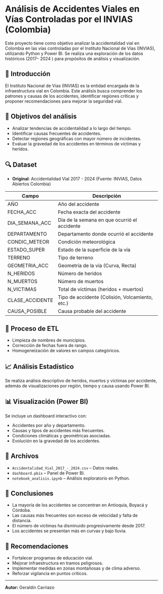 # Análisis de Accidentes Viales en Vías Controladas por el INVIAS (Colombia)

Este proyecto tiene como objetivo analizar la accidentalidad vial en Colombia en las vías controladas por el Instituto Nacional de Vías (INVIAS), utilizando Python y Power BI. Se realiza una exploración de los datos históricos (2017– 2024 ) para propósitos de análisis y visualización.

## 📌 Introducción

El Instituto Nacional de Vías (INVIAS) es la entidad encargada de la infraestructura vial en Colombia. Este análisis busca comprender los patrones y causas de los accidentes, identificar regiones críticas y proponer recomendaciones para mejorar la seguridad vial.

## 🎯 Objetivos del análisis

- Analizar tendencias de accidentalidad a lo largo del tiempo.
- Identificar causas frecuentes de accidentes.
- Detectar regiones geográficas con mayor número de incidentes.
- Evaluar la gravedad de los accidentes en términos de víctimas y heridos.

## 🔍 Dataset

- **Original**: Accidentalidad Vial 2017 -  2024 (Fuente: INVIAS, Datos Abiertos Colombia)

| Campo              | Descripción                                      |
|--------------------|--------------------------------------------------|
| AÑO                | Año del accidente                                |
| FECHA_ACC          | Fecha exacta del accidente                       |
| DIA_SEMANA_ACC     | Día de la semana en que ocurrió el accidente     |
| DEPARTAMENTO       | Departamento donde ocurrió el accidente          |
| CONDIC_METEOR      | Condición meteorológica                          |
| ESTADO_SUPER       | Estado de la superficie de la vía                |
| TERRENO            | Tipo de terreno                                  |
| GEOMETRIA_ACC      | Geometría de la vía (Curva, Recta)               |
| N_HERIDOS          | Número de heridos                                |
| N_MUERTOS          | Número de muertos                                |
| N_VICTIMAS         | Total de víctimas (heridos + muertos)            |
| CLASE_ACCIDENTE    | Tipo de accidente (Colisión, Volcamiento, etc.)  |
| CAUSA_POSIBLE      | Causa probable del accidente                     |

## 🧪 Proceso de ETL

- Limpieza de nombres de municipios.
- Corrección de fechas fuera de rango.
- Homogeneización de valores en campos categóricos.

## 📈 Análisis Estadístico

Se realiza análisis descriptivo de heridos, muertos y víctimas por accidente, además de visualizaciones por región, tiempo y causa usando Power BI.

## 📊 Visualización (Power BI)

Se incluye un dashboard interactivo con:
- Accidentes por año y departamento.
- Causas y tipos de accidentes más frecuentes.
- Condiciones climáticas y geométricas asociadas.
- Evolución en la gravedad de los accidentes.

## 📁 Archivos

- `Accidentalidad_Vial_2017_-_2024.csv` – Datos reales.
- `dashboard.pbix` – Panel de Power BI.
- `notebook_analisis.ipynb` – Análisis exploratorio en Python.

## 🧠 Conclusiones

- La mayoría de los accidentes se concentran en Antioquia, Boyacá y Córdoba.
- Las causas más frecuentes son exceso de velocidad y falta de distancia.
- El número de víctimas ha disminuido progresivamente desde 2017.
- Los accidentes se presentan más en curvas y bajo lluvia.

## 🚀 Recomendaciones

- Fortalecer programas de educación vial.
- Mejorar infraestructura en tramos peligrosos.
- Implementar medidas en zonas montañosas y de clima adverso.
- Reforzar vigilancia en puntos críticos.

---

**Autor:** Geraldin Carriazo  

